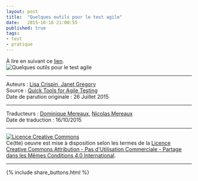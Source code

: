 ```yaml
---
layout: post
title:  "Quelques outils pour le test agile"
date:   2015-10-16 21:00:55
published: true
tags: 
- test
- pratique
---
```


À lire en suivant ce [lien](http://agiletester.ca/wp-content/uploads/sites/26/2015/10/Agile-tips-French-revised2.pdf).  
![Quelques outils pour le test agile](http://agiletester.ca/wp-content/uploads/sites/26/2015/10/Screen-Shot-2015-10-20-at-9.59.25-AM-239x300.png)

---  
Auteurs : [Lisa Crispin, Janet Gregory](http://agiletester.ca/about-the-authors/)  
Source : [Quick Tools for Agile Testing](http://agiletester.ca/wp-content/uploads/sites/26/2015/07/Agile-tips-final.pdf)  
Date de parution originale : 26 Juillet 2015  

---
Traducteurs : [Dominique Mereaux](http://www.viadeo.com/profile/00210svvsryy3o51?consultationType=29), [Nicolas Mereaux](http://www.les-traducteurs-agiles.org/traducteurs/)    
Date de traduction : 16/10/2015  

---

<a rel="license" href="http://creativecommons.org/licenses/by-nc-sa/4.0/"><img alt="Licence Creative Commons" style="border-width:0" src="http://i.creativecommons.org/l/by-nc-sa/4.0/88x31.png" /></a><br />Ce(tte) oeuvre est mise à disposition selon les termes de la <a rel="license" href="http://creativecommons.org/licenses/by-nc-sa/4.0/">Licence Creative Commons Attribution - Pas d'Utilisation Commerciale - Partage dans les Mêmes Conditions 4.0 International</a>.

---

{% include share_buttons.html %}
